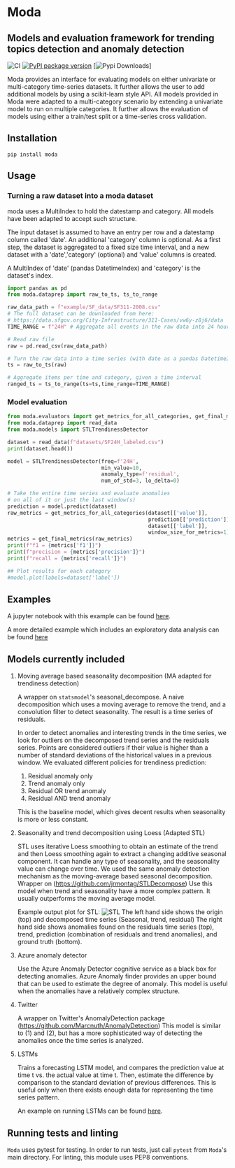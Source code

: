 # Moda

## Models and evaluation framework for trending topics detection and anomaly detection

![CI](https://github.com/omri374/moda/workflows/CI/badge.svg?branch=master)
[![PyPI package version](https://badge.fury.io/py/moda.svg)](https://badge.fury.io/py/moda.svg)
[![Pypi Downloads](https://img.shields.io/pypi/dm/moda.svg)]


Moda provides an interface for evaluating models on either univariate or multi-category
time-series datasets. It further allows the user to add additional models by using
a scikit-learn style API. All models provided in Moda were adapted
to a multi-category scenario by extending a univariate model
to run on multiple categories.
It further allows the evaluation of models using either
a train/test split or a time-series cross validation.

## Installation

`pip install moda`

## Usage

### Turning a raw dataset into a moda dataset

moda uses a MultiIndex to hold the datestamp and category.
All models have been adapted to accept such structure.

The input dataset is assumed to have an entry per row and a datestamp
column called 'date'. An additional 'category' column is optional.
As a first step, the dataset is aggregated to a fixed size time interval,
and a new dataset with a 'date','category' (optional) and 'value' columns is created.

A MultiIndex of 'date' (pandas DatetimeIndex) and 'category' is the dataset's index.

```python
import pandas as pd
from moda.dataprep import raw_to_ts, ts_to_range

raw_data_path = f"example/SF_data/SF311-2008.csv"
# The full dataset can be downloaded from here: 
# https://data.sfgov.org/City-Infrastructure/311-Cases/vw6y-z8j6/data
TIME_RANGE = f"24H" # Aggregate all events in the raw data into 24 hours intervals

# Read raw file
raw = pd.read_csv(raw_data_path)

# Turn the raw data into a time series (with date as a pandas DatetimeIndex)
ts = raw_to_ts(raw)

# Aggregate items per time and category, given a time interval
ranged_ts = ts_to_range(ts=ts,time_range=TIME_RANGE)
```

### Model evaluation

```python
from moda.evaluators import get_metrics_for_all_categories, get_final_metrics
from moda.dataprep import read_data
from moda.models import STLTrendinessDetector

dataset = read_data(f"datasets/SF24H_labeled.csv")
print(dataset.head())

model = STLTrendinessDetector(freq=f'24H', 
                              min_value=10,
                              anomaly_type=f'residual',
                              num_of_std=3, lo_delta=0)

# Take the entire time series and evaluate anomalies 
# on all of it or just the last window(s)
prediction = model.predict(dataset)
raw_metrics = get_metrics_for_all_categories(dataset[['value']], 
                                             prediction[['prediction']], 
                                             dataset[['label']],
                                             window_size_for_metrics=1)
metrics = get_final_metrics(raw_metrics)
print(f"f1 = {metrics['f1']}")
print(f"precision = {metrics['precision']}")
print(f"recall = {metrics['recall']}")

## Plot results for each category
#model.plot(labels=dataset['label'])   
```

## Examples

A jupyter notebook with this example can be found [here](example.ipynb).

A more detailed example which includes an exploratory data analysis
can be found [here](moda/example/EDA.ipynb)

## Models currently included

1. Moving average based seasonality decomposition (MA adapted for trendiness detection)

    A wrapper on `statsmodel`'s seasonal_decompose.
    A naive decomposition which uses a moving average to remove the trend,
    and a convolution filter to detect seasonality.
    The result is a time series of residuals.

    In order to detect anomalies and interesting trends in the time series,
    we look for outliers on the decomposed trend series and the residuals series.
    Points are considered outliers if their value is higher than a number of
    standard deviations of the historical values in a previous window.
    We evaluated different policies for trendiness prediction:

    1. Residual anomaly only
    2. Trend anomaly only
    3. Residual OR trend anomaly
    4. Residual AND trend anomaly

    This is the baseline model, which gives decent results when seasonality
    is more or less constant.

1. Seasonality and trend decomposition using Loess (Adapted STL)

    STL uses iterative Loess smoothing to obtain an estimate of the trend and then
    Loess smoothing again to extract a changing additive seasonal component.
    It can handle any type of seasonality, and the seasonality value can change over time.
    We used the same anomaly detection mechanism as the moving-average based
    seasonal decomposition.
    Wrapper on (<https://github.com/jrmontag/STLDecompose>)
    Use this model when trend and seasonality have a more complex pattern.
    It usually outperforms the moving average model.

    Example output plot for STL:
    ![STL](https://github.com/omri374/moda/raw/master/figs/STL_example.png)
    The left hand side shows the origin (top) and
    decomposed time series (Seasonal, trend, residual)
    The right hand side shows anomalies found on the residuals time series (top),
    trend, prediction (combination of residuals and trend anomalies),
    and ground truth (bottom).

1. Azure anomaly detector

    Use the Azure Anomaly Detector cognitive service as a black box for detecting anomalies.
    Azure Anomaly finder provides an upper bound that can be used to estimate
    the degree of anomaly.
    This model is useful when the anomalies have a relatively complex structure.

1. Twitter

    A wrapper on Twitter's AnomalyDetection package
    (<https://github.com/Marcnuth/AnomalyDetection>)
    This model is similar to (1) and (2), but has a more sophisticated way of
    detecting the anomalies once the time series is analyzed.

1. LSTMs

    Trains a forecasting LSTM model, and compares the prediction value at time t vs.
    the actual value at time t. Then, estimate the difference by comparison to the
    standard deviation of previous differences.
    This is useful only when there exists enough data for representing
    the time series pattern.

    An example on running LSTMs can be found [here](moda/example/lstm/LSTM_AD.ipynb).

## Running tests and linting

`Moda` uses pytest for testing. In order to run tests, just call `pytest`
from `Moda`'s main directory. For linting, this module uses PEP8 conventions.
